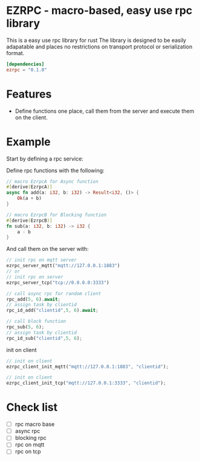 # EZRPC - macro-based, easy use rpc library

This is a easy use rpc library for rust
The library is designed to be easily adapatable and places no restrictions on
transport protocol or serialization format.

```toml
[dependencies]
ezrpc = "0.1.0"
```

# Features

- Define functions one place, call them from the server and execute them on the
  client.

# Example

Start by defining a rpc service:

Define rpc functions with the following:

```rust
// macro EzrpcA for Async function
#[derive(EzrpcA)]
async fn add(a: i32, b: i32) -> Result<i32, ()> {
    Ok(a + b)
}

// macro EzrpcB for Blocking function
#[derive(EzrpcB)]
fn sub(a: i32, b: i32) -> i32 {
    a - b
}
```

And call them on the server with:

```rust
// init rpc on mqtt server
ezrpc_server_mqtt("mqtt://127.0.0.1:1883")
// or
// init rpc on server
ezrpc_server_tcp("tcp://0.0.0.0:3333")

// call async rpc for random client
rpc_add(5, 6).await;
// assign task by clientid
rpc_id_add("clientid",5, 6).await;

// call block function
rpc_sub(5, 6);
// assign task by clientid
rpc_id_sub("clientid",5, 6);

```

init on client
```rust
// init on client
ezrpc_client_init_mqtt("mqtt://127.0.0.1:1883", "clientid");

// init on client
ezrpc_client_init_tcp("mqtt://127.0.0.1:3333", "clientid");

```
# Check list
- [ ] rpc macro base
- [ ] async rpc
- [ ] blocking rpc
- [ ] rpc on mqtt
- [ ] rpc on tcp
